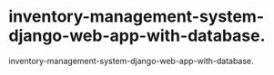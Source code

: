 # inventory-management-system-django-web-app-with-database.
 inventory-management-system-django-web-app-with-database.
